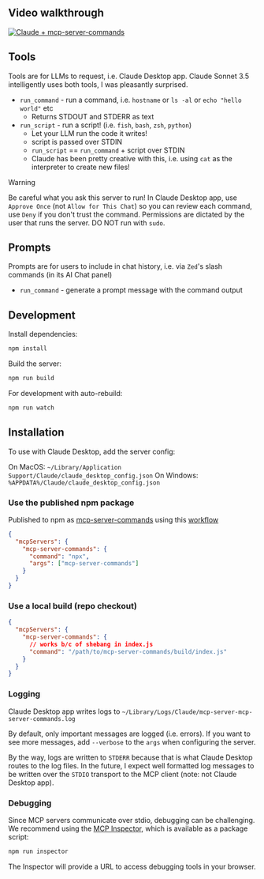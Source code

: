 ## Video walkthrough

[![Claude + mcp-server-commands](https://img.youtube.com/vi/0-VPu1Pc18w/mqdefault.jpg)](https://youtu.be/0-VPu1Pc18w)

## Tools

Tools are for LLMs to request, i.e. Claude Desktop app. Claude Sonnet 3.5 intelligently uses both tools, I was pleasantly surprised.

- `run_command` - run a command, i.e. `hostname` or `ls -al` or `echo "hello world"` etc
  - Returns STDOUT and STDERR as text
- `run_script` - run a script! (i.e. `fish`, `bash`, `zsh`, `python`)
  - Let your LLM run the code it writes!
  - script is passed over STDIN
  - `run_script` == `run_command` + script over STDIN
  - Claude has been pretty creative with this, i.e. using `cat` as the interpreter to create new files!

> [!WARNING]
> Be careful what you ask this server to run!
> In Claude Desktop app, use `Approve Once` (not `Allow for This Chat`) so you can review each command, use `Deny` if you don't trust the command.
> Permissions are dictated by the user that runs the server.
> DO NOT run with `sudo`.

## Prompts

Prompts are for users to include in chat history, i.e. via `Zed`'s slash commands (in its AI Chat panel)

- `run_command` - generate a prompt message with the command output

## Development

Install dependencies:
```bash
npm install
```

Build the server:
```bash
npm run build
```

For development with auto-rebuild:
```bash
npm run watch
```

## Installation

To use with Claude Desktop, add the server config:

On MacOS: `~/Library/Application Support/Claude/claude_desktop_config.json`
On Windows: `%APPDATA%/Claude/claude_desktop_config.json`

### Use the published npm package

Published to npm as [mcp-server-commands](https://www.npmjs.com/package/mcp-server-commands) using this [workflow](https://github.com/g0t4/mcp-server-commands/actions)

```json
{
  "mcpServers": {
    "mcp-server-commands": {
      "command": "npx",
      "args": ["mcp-server-commands"]
    }
  }
}
```

### Use a local build (repo checkout)

```json
{
  "mcpServers": {
    "mcp-server-commands": {
      // works b/c of shebang in index.js
      "command": "/path/to/mcp-server-commands/build/index.js"
    }
  }
}
```

### Logging

Claude Desktop app writes logs to `~/Library/Logs/Claude/mcp-server-mcp-server-commands.log`

By default, only important messages are logged (i.e. errors).
If you want to see more messages, add `--verbose` to the `args` when configuring the server.

By the way, logs are written to `STDERR` because that is what Claude Desktop routes to the log files.
In the future, I expect well formatted log messages to be written over the `STDIO` transport to the MCP client (note: not Claude Desktop app).

### Debugging

Since MCP servers communicate over stdio, debugging can be challenging. We recommend using the [MCP Inspector](https://github.com/modelcontextprotocol/inspector), which is available as a package script:

```bash
npm run inspector
```

The Inspector will provide a URL to access debugging tools in your browser.
